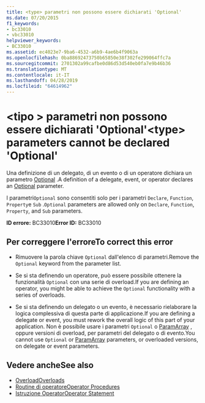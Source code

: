 ```yaml
---
title: <type> parametri non possono essere dichiarati 'Optional'
ms.date: 07/20/2015
f1_keywords:
- bc33010
- vbc33010
helpviewer_keywords:
- BC33010
ms.assetid: ec4023e7-9ba6-4532-a6b9-4ae6b4f9063a
ms.openlocfilehash: 0ba88692473750b65850e38f302fe299064ffc7a
ms.sourcegitcommit: 2701302a99cafbe0d86d53d540eb0fa7e9b46b36
ms.translationtype: MT
ms.contentlocale: it-IT
ms.lasthandoff: 04/28/2019
ms.locfileid: "64614962"
---
```

# <a name="type-parameters-cannot-be-declared-optional"></a><span data-ttu-id="ccf8f-102">\<tipo > parametri non possono essere dichiarati 'Optional'</span><span class="sxs-lookup"><span data-stu-id="ccf8f-102">\<type> parameters cannot be declared 'Optional'</span></span>
<span data-ttu-id="ccf8f-103">Una definizione di un delegato, di un evento o di un operatore dichiara un parametro [Optional](../../visual-basic/language-reference/modifiers/optional.md) .</span><span class="sxs-lookup"><span data-stu-id="ccf8f-103">A definition of a delegate, event, or operator declares an [Optional](../../visual-basic/language-reference/modifiers/optional.md) parameter.</span></span>  
  
 <span data-ttu-id="ccf8f-104">I parametri`Optional` sono consentiti solo per i parametri `Declare`, `Function`, `Property`e `Sub` .</span><span class="sxs-lookup"><span data-stu-id="ccf8f-104">`Optional` parameters are allowed only on `Declare`, `Function`, `Property`, and `Sub` parameters.</span></span>  
  
 <span data-ttu-id="ccf8f-105">**ID errore:** BC33010</span><span class="sxs-lookup"><span data-stu-id="ccf8f-105">**Error ID:** BC33010</span></span>  
  
## <a name="to-correct-this-error"></a><span data-ttu-id="ccf8f-106">Per correggere l'errore</span><span class="sxs-lookup"><span data-stu-id="ccf8f-106">To correct this error</span></span>  
  
- <span data-ttu-id="ccf8f-107">Rimuovere la parola chiave `Optional` dall'elenco di parametri.</span><span class="sxs-lookup"><span data-stu-id="ccf8f-107">Remove the `Optional` keyword from the parameter list.</span></span>  
  
- <span data-ttu-id="ccf8f-108">Se si sta definendo un operatore, può essere possibile ottenere la funzionalità `Optional` con una serie di overload.</span><span class="sxs-lookup"><span data-stu-id="ccf8f-108">If you are defining an operator, you might be able to achieve the `Optional` functionality with a series of overloads.</span></span>  
  
- <span data-ttu-id="ccf8f-109">Se si sta definendo un delegato o un evento, è necessario rielaborare la logica complessiva di questa parte di applicazione.</span><span class="sxs-lookup"><span data-stu-id="ccf8f-109">If you are defining a delegate or event, you must rework the overall logic of this part of your application.</span></span> <span data-ttu-id="ccf8f-110">Non è possibile usare i parametri `Optional` o [ParamArray](../../visual-basic/language-reference/modifiers/paramarray.md) , oppure versioni di overload, per parametri del delegato o di evento.</span><span class="sxs-lookup"><span data-stu-id="ccf8f-110">You cannot use `Optional` or [ParamArray](../../visual-basic/language-reference/modifiers/paramarray.md) parameters, or overloaded versions, on delegate or event parameters.</span></span>  
  
## <a name="see-also"></a><span data-ttu-id="ccf8f-111">Vedere anche</span><span class="sxs-lookup"><span data-stu-id="ccf8f-111">See also</span></span>

- [<span data-ttu-id="ccf8f-112">Overload</span><span class="sxs-lookup"><span data-stu-id="ccf8f-112">Overloads</span></span>](../../visual-basic/language-reference/modifiers/overloads.md)
- [<span data-ttu-id="ccf8f-113">Routine di operatore</span><span class="sxs-lookup"><span data-stu-id="ccf8f-113">Operator Procedures</span></span>](../../visual-basic/programming-guide/language-features/procedures/operator-procedures.md)
- [<span data-ttu-id="ccf8f-114">Istruzione Operator</span><span class="sxs-lookup"><span data-stu-id="ccf8f-114">Operator Statement</span></span>](../../visual-basic/language-reference/statements/operator-statement.md)
